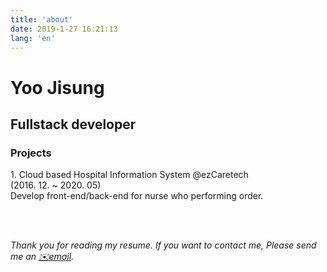 ```yaml
---
title: 'about'
date: 2019-1-27 16:21:13
lang: 'en'
---
```


# Yoo Jisung

<div>

<h2>Fullstack developer</h2>
<h3>Projects</h3>
1. Cloud based Hospital Information System @ezCaretech<br>
(2016. 12. ~ 2020. 05)<br>
Develop front-end/back-end for nurse who performing order.





<br><br>

_Thank you for reading my resume. If you want to contact me, Please send me an [✉️email](mailto:yamsiri@gmail.com)._

</div>
